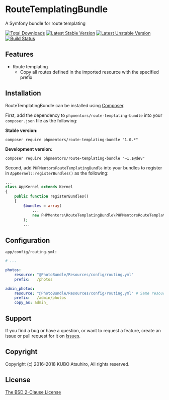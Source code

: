 # RouteTemplatingBundle

A Symfony bundle for route templating

[![Total Downloads](https://poser.pugx.org/phpmentors/route-templating-bundle/downloads)](https://packagist.org/packages/phpmentors/route-templating-bundle)
[![Latest Stable Version](https://poser.pugx.org/phpmentors/route-templating-bundle/v/stable)](https://packagist.org/packages/phpmentors/route-templating-bundle)
[![Latest Unstable Version](https://poser.pugx.org/phpmentors/route-templating-bundle/v/unstable)](https://packagist.org/packages/phpmentors/route-templating-bundle)
[![Build Status](https://travis-ci.com/phpmentors-jp/route-templating-bundle.svg?branch=master)](https://travis-ci.com/phpmentors-jp/route-templating-bundle)

## Features

* Route templating
  * Copy all routes defined in the imported resource with the specified prefix

## Installation

RouteTemplatingBundle can be installed using [Composer](http://getcomposer.org/).

First, add the dependency to `phpmentors/route-templating-bundle` into your `composer.json` file as the following:

**Stable version:**

```
composer require phpmentors/route-templating-bundle "1.0.*"
```

**Development version:**

```
composer require phpmentors/route-templating-bundle "~1.1@dev"
```

Second, add `PHPMentorsRouteTemplatingBundle` into your bundles to register in `AppKernel::registerBundles()` as the following:

```php
...
class AppKernel extends Kernel
{
    public function registerBundles()
    {
        $bundles = array(
            ...
            new PHPMentors\RouteTemplatingBundle\PHPMentorsRouteTemplatingBundle(),
        );
        ...
```

## Configuration

`app/config/routing.yml:`

```yaml
# ...

photos:
    resource: "@PhotoBundle/Resources/config/routing.yml"
    prefix:   /photos

admin_photos:
    resource: "@PhotoBundle/Resources/config/routing.yml" # Same resource as `photos`
    prefix:   /admin/photos
    copy_as: admin_
```

## Support

If you find a bug or have a question, or want to request a feature, create an issue or pull request for it on [Issues](https://github.com/phpmentors-jp/route-templating-bundle/issues).

## Copyright

Copyright (c) 2016-2018 KUBO Atsuhiro, All rights reserved.

## License

[The BSD 2-Clause License](http://opensource.org/licenses/BSD-2-Clause)
